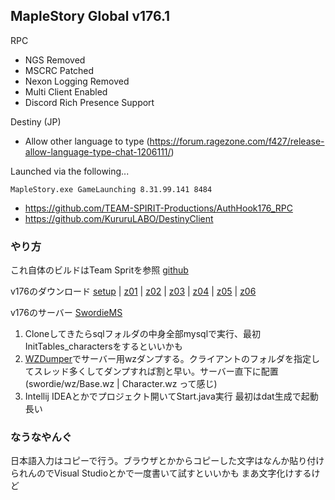 ## MapleStory Global v176.1

RPC
- NGS Removed
- MSCRC Patched
- Nexon Logging Removed
- Multi Client Enabled
- Discord Rich Presence Support

Destiny (JP)
- Allow other language to type (https://forum.ragezone.com/f427/release-allow-language-type-chat-1206111/)

Launched via the following...

    MapleStory.exe GameLaunching 8.31.99.141 8484

- https://github.com/TEAM-SPIRIT-Productions/AuthHook176_RPC
- https://github.com/KururuLABO/DestinyClient


### やり方

これ自体のビルドはTeam Spritを参照 [github](https://github.com/TEAM-SPIRIT-Productions/AuthHook176_RPC)

v176のダウンロード
[setup](http://download2.nexon.net/Game/MapleStory/FullVersion/176/MSSetupv176.exe) | [z01](http://download2.nexon.net/Game/MapleStory/FullVersion/176/MSSetupv176.z01) | [z02](http://download2.nexon.net/Game/MapleStory/FullVersion/176/MSSetupv176.z02) | [z03](http://download2.nexon.net/Game/MapleStory/FullVersion/176/MSSetupv176.z03) | [z04](http://download2.nexon.net/Game/MapleStory/FullVersion/176/MSSetupv176.z04) | [z05](http://download2.nexon.net/Game/MapleStory/FullVersion/176/MSSetupv176.z05) | [z06](http://download2.nexon.net/Game/MapleStory/FullVersion/176/MSSetupv176.z06)

v176のサーバー
[SwordieMS](https://bitbucket.org/swordiemen/swordie/src/master/)

1. Cloneしてきたらsqlフォルダの中身全部mysqlで実行、最初InitTables_charactersをするといいかも
2. [WZDumper](https://github.com/Xterminatorz/WZ-Dumper/releases/tag/v1.9.4.1)でサーバー用wzダンプする。クライアントのフォルダを指定してスレッド多くしてダンプすれば割と早い。サーバー直下に配置(swordie/wz/Base.wz | Character.wz って感じ)
3. Intellij IDEAとかでプロジェクト開いてStart.java実行 最初はdat生成で起動長い

### なうなやんぐ

日本語入力はコピーで行う。ブラウザとかからコピーした文字はなんか貼り付けられんのでVisual Studioとかで一度書いて試すといいかも
まあ文字化けするけど